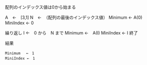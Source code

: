 
配列のインデックス値は0から始まる

A　←　[3,1]
N　←　（配列の最後のインデックス値）
Minimum ← A(0)
MiniIndex ← 0

繰り返し I ←　0 から　N まで
	Minimum ←　A(I)
	MiniIndex ← I
終了


結果

	Minimum 　←　1
	MiniIndex ←　1